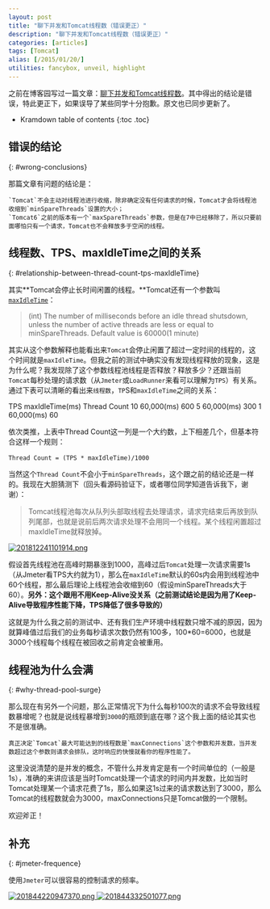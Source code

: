 ```yaml
---
layout: post
title: "聊下并发和Tomcat线程数（错误更正）"
description: "聊下并发和Tomcat线程数（错误更正）"
categories: [articles]
tags: [Tomcat]
alias: [/2015/01/20/]
utilities: fancybox, unveil, highlight
---
```


之前在博客园写过一篇文章：[聊下并发和Tomcat线程数][1]。其中得出的结论是错误，特此更正下，如果误导了某些同学十分抱歉。原文也已同步更新了。

* Kramdown table of contents
{:toc .toc}

## 错误的结论
{: #wrong-conclusions}

那篇文章有问题的结论是：

	`Tomcat`不会主动对线程池进行收缩，除非确定没有任何请求的时候，Tomcat才会将线程池收缩到`minSpareThreads`设置的大小；
	`Tomcat6`之前的版本有一个`maxSpareThreads`参数，但是在7中已经移除了，所以只要前面哪怕只有一个请求，Tomcat也不会释放多于空闲的线程。


## 线程数、TPS、maxIdleTime之间的关系
{: #relationship-between-thread-count-tps-maxIdleTime}

其实**Tomcat会停止长时间闲置的线程。**Tomcat还有一个参数叫[`maxIdleTime`][2]：

> (int) The number of milliseconds before an idle thread shutsdown, unless the number of active threads are less or equal to minSpareThreads. Default value is 60000(1 minute)

其实从这个参数解释也能看出来`Tomcat`会停止闲置了超过一定时间的线程的，这个时间就是`maxIdleTime`。但我之前的测试中确实没有发现线程释放的现象，这是为什么呢？我发现除了这个参数线程池线程是否释放？释放多少？还跟当前`Tomcat`每秒处理的请求数（从`Jmeter`或`LoadRunner`来看可以理解为`TPS`）有关系。通过下表可以清晰的看出来`线程数`，`TP`S和`maxIdleTime`之间的关系：


<tr>
	<th>TPS</th>
	<th>maxIdleTime(ms)</th>
	<th>Thread Count</th>
</tr>
<tr>
	<th>10</th>
	<th>60,000(ms)</th>
	<th>600</th>
</tr>
<tr>
	<th>5</th>
	<th>60,000(ms)</th>
	<th>300</th>
</tr>
<tr>
	<th>1</th>
	<th>60,000(ms)</th>
	<th>60</th>
</tr>


依次类推，上表中Thread Count这一列是一个大约数，上下相差几个，但基本符合这样一个规则：

	Thread Count = (TPS * maxIdleTime)/1000

当然这个`Thread Count`不会小于`minSpareThreads`，这个跟之前的结论还是一样的。我现在大胆猜测下（回头看源码验证下，或者哪位同学知道告诉我下，谢谢）：

> Tomcat线程池每次从队列头部取线程去处理请求，请求完结束后再放到队列尾部，也就是说前后两次请求处理不会用同一个线程。某个线程闲置超过maxIdleTime就释放掉。

<a class="post-image" href="/assets/images/posts/201812241101914.png">
<img itemprop="image" data-src="/assets/images/posts/201812241101914.png" src="/assets/js/unveil/loader.gif" alt="201812241101914.png" />
</a>

假设首先线程池在高峰时期暴涨到1000，高峰过后`Tomcat`处理一次请求需要1s（从Jmeter看TPS大约就为1），那么在`maxIdleTime`默认的60s内会用到线程池中60个线程，那么最后理论上线程池会收缩到60（假设minSpareThreads大于60）。**另外：这个跟用不用Keep-Alive没关系（之前测试结论是因为用了Keep-Alive导致程序性能下降，TPS降低了很多导致的）**

这就是为什么我之前的测试中、还有我们生产环境中线程数只增不减的原因，因为就算峰值过后我们的业务每秒请求次数仍然有100多，100*60=6000，也就是3000个线程每个线程在被回收之前肯定会被重用。

## 线程池为什么会满
{: #why-thread-pool-surge}

那么现在有另外一个问题，那么正常情况下为什么每秒100次的请求不会导致线程数暴增呢？也就是说线程暴增到`3000`的瓶颈到底在哪？这个我上面的结论其实也不是很准确。

	真正决定`Tomcat`最大可能达到的线程数是`maxConnections`这个参数和并发数，当并发数超过这个参数则请求会排队，这时响应的快慢就看你的程序性能了。

这里没说清楚的是并发的概念，不管什么并发肯定是有一个时间单位的（一般是1s），准确的来讲应该是当时Tomcat处理一个请求的时间内并发数，比如当时Tomcat处理某一个请求花费了1s，那么如果这1s过来的请求数达到了3000，那么Tomcat的线程数就会为3000，maxConnections只是Tomcat做的一个限制。

欢迎斧正！

## 补充
{: #jmeter-frequence}


使用`Jmeter`可以很容易的控制请求的频率。

<a class="post-image" href="/assets/images/posts/201844220947370.png">
<img itemprop="image" data-src="/assets/images/posts/201844220947370.png" src="/assets/js/unveil/loader.gif" alt="201844220947370.png" />
</a>

<a class="post-image" href="/assets/images/posts/201844332501077.png">
<img itemprop="image" data-src="/assets/images/posts/201844332501077.png" src="/assets/js/unveil/loader.gif" alt="201844332501077.png" />
</a>





 [1]: http://www.cnblogs.com/zhanjindong/p/concurrent-and-tomcat-threads.html
 [2]: http://tomcat.apache.org/tomcat-7.0-doc/config/executor.html

